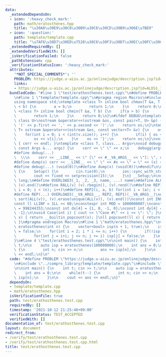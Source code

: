```yaml
---
data:
  _extendedDependsOn:
  - icon: ':heavy_check_mark:'
    path: math/eratosthenes.hpp
    title: "\u30A8\u30E9\u30C8\u30B9\u30C6\u30CD\u30B9\u306E\u7BE9"
  - icon: ':question:'
    path: template/template.cpp
    title: "\u7AF6\u30D7\u30ED\u7528\u30C6\u30F3\u30D7\u30EC\u30FC\u30C8"
  _extendedRequiredBy: []
  _extendedVerifiedWith: []
  _isVerificationFailed: false
  _pathExtension: cpp
  _verificationStatusIcon: ':heavy_check_mark:'
  attributes:
    '*NOT_SPECIAL_COMMENTS*': ''
    PROBLEM: https://judge.u-aizu.ac.jp/onlinejudge/description.jsp?id=ALDS1_1_C&lang=jp
    links:
    - https://judge.u-aizu.ac.jp/onlinejudge/description.jsp?id=ALDS1_1_C&lang=jp
  bundledCode: "#line 1 \"test/erathosthenes.test.cpp\"\n#define PROBLEM \"https://judge.u-aizu.ac.jp/onlinejudge/description.jsp?id=ALDS1_1_C&lang=jp\"\
    \n#line 1 \"template/template.cpp\"\n#pragma region Macros\n#include <bits/stdc++.h>\n\
    using namespace std;\ntemplate <class T> inline bool chmax(T &a, T b) {\n    if(a\
    \ < b) {\n        a = b;\n        return 1;\n    }\n    return 0;\n}\ntemplate\
    \ <class T> inline bool chmin(T &a, T b) {\n    if(a > b) {\n        a = b;\n\
    \        return 1;\n    }\n    return 0;\n}\n#ifdef DEBUG\ntemplate <class T,\
    \ class U>\nostream &operator<<(ostream &os, const pair<T, U> &p) {\n    os <<\
    \ '(' << p.first << ',' << p.second << ')';\n    return os;\n}\ntemplate <class\
    \ T> ostream &operator<<(ostream &os, const vector<T> &v) {\n    os << '{';\n\
    \    for(int i = 0; i < (int)v.size(); i++) {\n        if(i) { os << ','; }\n\
    \        os << v[i];\n    }\n    os << '}';\n    return os;\n}\nvoid debugg()\
    \ { cerr << endl; }\ntemplate <class T, class... Args>\nvoid debugg(const T &x,\
    \ const Args &... args) {\n    cerr << \" \" << x;\n    debugg(args...);\n}\n\
    #define debug(...)                                                           \
    \  \\\n    cerr << __LINE__ << \" [\" << #__VA_ARGS__ << \"]: \", debugg(__VA_ARGS__)\n\
    #define dump(x) cerr << __LINE__ << \" \" << #x << \" = \" << (x) << endl\n#else\n\
    #define debug(...) (void(0))\n#define dump(x) (void(0))\n#endif\n\nstruct Setup\
    \ {\n    Setup() {\n        cin.tie(0);\n        ios::sync_with_stdio(false);\n\
    \        cout << fixed << setprecision(15);\n    }\n} __Setup;\n\nusing ll = long\
    \ long;\n#define OVERLOAD3(_1, _2, _3, name, ...) name\n#define ALL(v) (v).begin(),\
    \ (v).end()\n#define RALL(v) (v).rbegin(), (v).rend()\n#define REP1(i, n) for(int\
    \ i = 0; i < (n); i++)\n#define REP2(i, a, b) for(int i = (a); i < int(b); i++)\n\
    #define REP(...) OVERLOAD3(__VA_ARGS__, REP2, REP1)(__VA_ARGS__)\n#define UNIQUE(v)\
    \ sort(ALL(v)), (v).erase(unique(ALL(v)), (v).end())\nconst int INF = 1 << 30;\n\
    const ll LLINF = 1LL << 60;\nconstexpr int MOD = 1000000007;\nconstexpr int MOD2\
    \ = 998244353;\nconst int dx[4] = {1, 0, -1, 0};\nconst int dy[4] = {0, 1, 0,\
    \ -1};\n\nvoid Case(int i) { cout << \"Case #\" << i << \": \"; }\nint popcount(int\
    \ x) { return __builtin_popcount(x); }\nll popcount(ll x) { return __builtin_popcountll(x);\
    \ }\n#pragma endregion Macros\n#line 1 \"math/eratosthenes.hpp\"\nvector<bool>\
    \ eratosthenes(int n) {\n    vector<bool> isp(n + 1, true);\n    isp[0] = isp[1]\
    \ = false;\n    for(int i = 2; i * i <= n; i++) {\n        if(!isp[i]) continue;\n\
    \        for(int j = i+i; j <= n; j += i) isp[j] = false;\n    }\n    return isp;\n\
    }\n#line 4 \"test/erathosthenes.test.cpp\"\n\nint main() {\n    int t; cin >>\
    \ t;\n\n    auto isp = eratosthenes(100000000);\n    int ans = 0;\n\n    while(t--)\
    \ {\n        int n; cin >> n;\n        ans += isp[n];\n    }\n\n    cout << ans\
    \ << endl;\n}\n"
  code: "#define PROBLEM \"https://judge.u-aizu.ac.jp/onlinejudge/description.jsp?id=ALDS1_1_C&lang=jp\"\
    \n#include \"../compro_library/template/template.cpp\"\n#include \"../compro_library/math/eratosthenes.hpp\"\
    \n\nint main() {\n    int t; cin >> t;\n\n    auto isp = eratosthenes(100000000);\n\
    \    int ans = 0;\n\n    while(t--) {\n        int n; cin >> n;\n        ans +=\
    \ isp[n];\n    }\n\n    cout << ans << endl;\n}"
  dependsOn:
  - template/template.cpp
  - math/eratosthenes.hpp
  isVerificationFile: true
  path: test/erathosthenes.test.cpp
  requiredBy: []
  timestamp: '2021-10-12 21:25:46+09:00'
  verificationStatus: TEST_ACCEPTED
  verifiedWith: []
documentation_of: test/erathosthenes.test.cpp
layout: document
redirect_from:
- /verify/test/erathosthenes.test.cpp
- /verify/test/erathosthenes.test.cpp.html
title: test/erathosthenes.test.cpp
---
```


